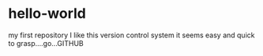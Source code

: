 # hello-world
my first repository
I like this version control system it seems easy and quick to grasp....go...GITHUB
